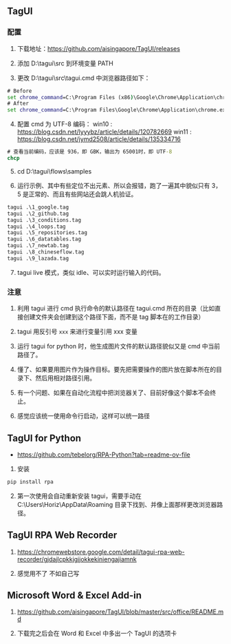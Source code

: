 ## TagUI

### 配置

1. 下载地址：https://github.com/aisingapore/TagUI/releases

2. 添加 D:\tagui\src 到环境变量 PATH

3. 更改 D:\tagui\src\tagui.cmd 中浏览器路径如下：

```cmd
# Before
set chrome_command=C:\Program Files (x86)\Google\Chrome\Application\chrome.exe
# After
set chrome_command=C:\Program Files\Google\Chrome\Application\chrome.exe
```

4. 配置 cmd 为 UTF-8 编码： win10 : https://blog.csdn.net/lyyybz/article/details/120782669 win11 : https://blog.csdn.net/jymd2508/article/details/135334716

```cmd
# 查看当前编码，应该是 936，即 GBK，输出为 65001时，即 UTF-8
chcp
```

5. cd D:\tagui\flows\samples

6. 运行示例、其中有些定位不出元素、所以会报错，跑了一遍其中貌似只有 3，5 是正常的、而且有些网站还会跳人机验证。

```cmd
tagui .\1_google.tag
tagui .\2_github.tag
tagui .\3_conditions.tag
tagui .\4_loops.tag
tagui .\5_repositories.tag
tagui .\6_datatables.tag
tagui .\7_newtab.tag
tagui .\8_chineseflow.tag
tagui .\9_lazada.tag
```

7. tagui live 模式，类似 idle、可以实时运行输入的代码。

### 注意

1. 利用 tagui 进行 cmd 执行命令的默认路径在 tagui.cmd 所在的目录（比如直接创建文件夹会创建到这个路径下面，而不是 tag 脚本在的工作目录）

2. tagui 用反引号 `xxx` 来进行变量引用 xxx 变量

3. 运行 tagui for python 时，他生成图片文件的默认路径貌似又是 cmd 中当前路径了。

4. 懂了、如果要用图片作为操作目标。要先把需要操作的图片放在脚本所在的目录下、然后用相对路径引用。

5. 有一个问题、如果在自动化流程中把浏览器关了、目前好像这个脚本不会终止。

6. 感觉应该统一使用命令行启动，这样可以统一路径

## TagUI for Python

- https://github.com/tebelorg/RPA-Python?tab=readme-ov-file

1. 安装

```cmd
pip install rpa
```

2. 第一次使用会自动重新安装 tagui，需要手动在 C:\Users\Horiz\AppData\Roaming 目录下找到、并像上面那样更改浏览器路径。

## TagUI RPA Web Recorder

1. https://chromewebstore.google.com/detail/tagui-rpa-web-recorder/gjdajlcpkkjgjjokkekiniengajiamnk

2. 感觉用不了 不如自己写

## Microsoft Word & Excel Add-in

1. https://github.com/aisingapore/TagUI/blob/master/src/office/README.md

2. 下载完之后会在 Word 和 Excel 中多出一个 TagUI 的选项卡
